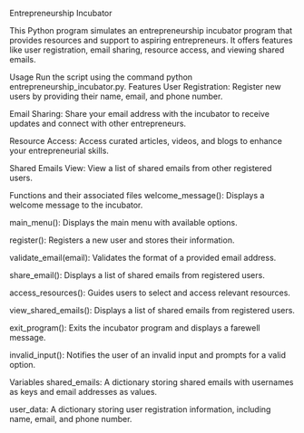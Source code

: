 Entrepreneurship Incubator

This Python program simulates an entrepreneurship incubator program that provides resources and support to aspiring entrepreneurs. It offers features like user registration, email sharing, resource access, and viewing shared emails.

Usage
Run the script using the command python entrepreneurship_incubator.py.
Features
User Registration: Register new users by providing their name, email, and phone number.

Email Sharing: Share your email address with the incubator to receive updates and connect with other entrepreneurs.

Resource Access: Access curated articles, videos, and blogs to enhance your entrepreneurial skills.

Shared Emails View: View a list of shared emails from other registered users.

Functions and their associated files
welcome_message(): Displays a welcome message to the incubator.

main_menu(): Displays the main menu with available options.

register(): Registers a new user and stores their information.

validate_email(email): Validates the format of a provided email address.

share_email(): Displays a list of shared emails from registered users.

access_resources(): Guides users to select and access relevant resources.

view_shared_emails(): Displays a list of shared emails from registered users.

exit_program(): Exits the incubator program and displays a farewell message.

invalid_input(): Notifies the user of an invalid input and prompts for a valid option.

Variables
shared_emails: A dictionary storing shared emails with usernames as keys and email addresses as values.

user_data: A dictionary storing user registration information, including name, email, and phone number.
